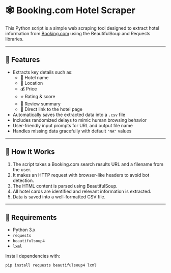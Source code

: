 # 🕸️ Booking.com Hotel Scraper

This Python script is a simple web scraping tool designed to extract hotel information from [Booking.com](https://www.booking.com) using the BeautifulSoup and Requests libraries.

---

## 🚀 Features

- Extracts key details such as:
  - 🏨 Hotel name  
  - 📍 Location  
  - 💰 Price  
  - ⭐ Rating & score  
  - 📝 Review summary  
  - 🔗 Direct link to the hotel page  
- Automatically saves the extracted data into a `.csv` file  
- Includes randomized delays to mimic human browsing behavior  
- User-friendly input prompts for URL and output file name  
- Handles missing data gracefully with default `"NA"` values  

---

## 🧠 How It Works

1. The script takes a Booking.com search results URL and a filename from the user.
2. It makes an HTTP request with browser-like headers to avoid bot detection.
3. The HTML content is parsed using BeautifulSoup.
4. All hotel cards are identified and relevant information is extracted.
5. Data is saved into a well-formatted CSV file.

---

## 🧰 Requirements

- Python 3.x  
- `requests`  
- `beautifulsoup4`  
- `lxml`

Install dependencies with:

```bash
pip install requests beautifulsoup4 lxml
